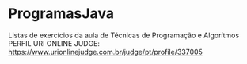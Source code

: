 # ProgramasJava
Listas de exercícios da aula de Técnicas de Programação e Algorítmos
PERFIL URI ONLINE JUDGE: https://www.urionlinejudge.com.br/judge/pt/profile/337005
